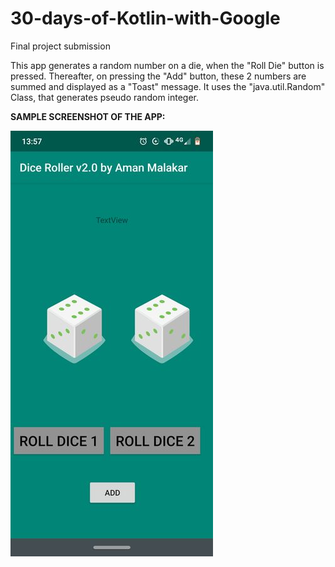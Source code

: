 # 30-days-of-Kotlin-with-Google
Final project submission

This app generates a random number on a die, when the "Roll Die" button is pressed. Thereafter, on pressing the "Add" button, these 2 numbers are summed and displayed as a "Toast" message. It uses the "java.util.Random" Class, that generates pseudo random integer.

**SAMPLE SCREENSHOT OF THE APP:**

![App Screenshot](https://github.com/amanmalakar007/30-days-of-Kotlin-with-Google/blob/master/Sample%20screenshot%20of%20the%20app.jpg?raw=true)
